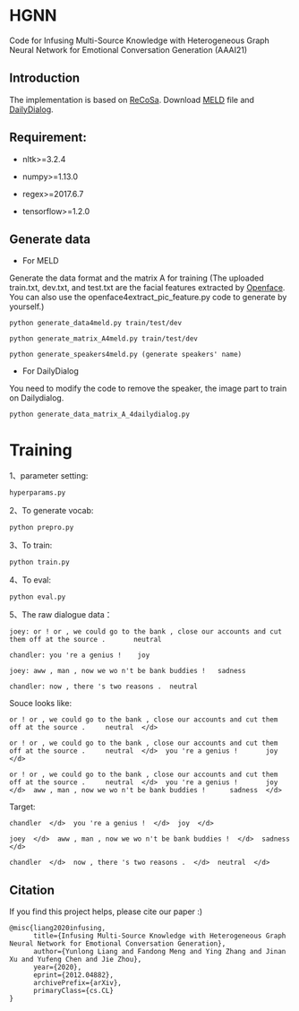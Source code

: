 # HGNN
Code for Infusing Multi-Source Knowledge with Heterogeneous Graph Neural Network for Emotional Conversation Generation (AAAI21)

## Introduction

The implementation is based on [ReCoSa](https://github.com/zhanghainan/ReCoSa). Download [MELD](https://github.com/declare-lab/MELD) file and [DailyDialog](https://www.aclweb.org/anthology/I17-1099.pdf).

## Requirement: 

+ nltk>=3.2.4

+ numpy>=1.13.0

+ regex>=2017.6.7

+ tensorflow>=1.2.0

## Generate data
+ For MELD

Generate the data format and the matrix A for training 
(The uploaded train.txt, dev.txt, and test.txt are the facial features extracted by [Openface](https://github.com/TadasBaltrusaitis/OpenFace). You can also use the openface4extract_pic_feature.py code to generate by yourself.)

```
python generate_data4meld.py train/test/dev

python generate_matrix_A4meld.py train/test/dev

python generate_speakers4meld.py (generate speakers' name)
```
+ For DailyDialog

You need to modify the code to remove the speaker, the image part to train on Dailydialog.
```
python generate_data_matrix_A_4dailydialog.py
```
# Training
1、parameter setting:
```
hyperparams.py
```

2、To generate vocab:
```
python prepro.py
```

3、To train:
```
python train.py
```

4、To eval:
```
python eval.py
```

5、The raw dialogue data：
```
joey: or ! or , we could go to the bank , close our accounts and cut them off at the source .		neutral

chandler: you 're a genius !	joy

joey: aww , man , now we wo n't be bank buddies !	sadness

chandler: now , there 's two reasons .	neutral
```
Souce looks like:
```
or ! or , we could go to the bank , close our accounts and cut them off at the source .		neutral  </d>  

or ! or , we could go to the bank , close our accounts and cut them off at the source .		neutral  </d>  you 're a genius !		joy  </d>  

or ! or , we could go to the bank , close our accounts and cut them off at the source .		neutral  </d>  you 're a genius !		joy  </d>  aww , man , now we wo n't be bank buddies !		sadness  </d>  
```
Target:
```
chandler  </d>  you 're a genius !  </d>  joy  </d> 

joey  </d>  aww , man , now we wo n't be bank buddies !  </d>  sadness  </d>  

chandler  </d>  now , there 's two reasons .  </d>  neutral  </d>  
```

## Citation

If you find this project helps, please cite our paper :)

```
@misc{liang2020infusing,
      title={Infusing Multi-Source Knowledge with Heterogeneous Graph Neural Network for Emotional Conversation Generation}, 
      author={Yunlong Liang and Fandong Meng and Ying Zhang and Jinan Xu and Yufeng Chen and Jie Zhou},
      year={2020},
      eprint={2012.04882},
      archivePrefix={arXiv},
      primaryClass={cs.CL}
}
```
